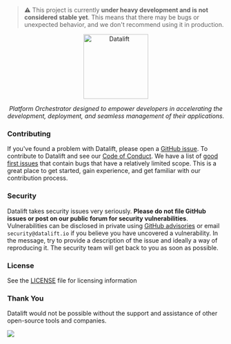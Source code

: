 > :warning: This project is currently **under heavy development and is not considered stable yet**. This means that there may be bugs or unexpected behavior, and we don't recommend using it in production.
>
<p align="center">
  <a href="https://datalift.io"><img src="https://datalift.io/images/logo.png" height="150px" alt="Datalift"></a>
</p>
<p align="center">
  <em>Platform Orchestrator designed to empower developers in accelerating the development, deployment, and seamless management of their applications.</em>
</p>

### Contributing

If you've found a problem with Datalift, please open a [GitHub issue](https://github.com/datalifthq/datalift/issues/new/choose). To contribute to Datalift and see our [Code of Conduct](https://github.com/datalifthq/datalift/tree/master/CODE_OF_CONDUCT.md). We have a list of [good first issues](https://github.com/DataliftHQ/datalift/issues?q=is%3Aissue+is%3Aopen+label%3A%22good+first+issue%22) that contain bugs that have a relatively limited scope. This is a great place to get started, gain experience, and get familiar with our contribution process.

### Security

Datalift takes security issues very seriously. **Please do not file GitHub issues or post on our public forum for security vulnerabilities**. Vulnerabilities can be disclosed in private using [GitHub advisories](https://github.com/DataliftHQ/datalift/security) or email `security@datalift.io` if you believe you have uncovered a vulnerability. In the message, try to provide a description of the issue and ideally a way of reproducing it. The security team will get back to you as soon as possible.

### License

See the [LICENSE](https://github.com/datalifthq/datalift/tree/master/LICENSE) file for licensing information

### Thank You

Datalift would not be possible without the support and assistance of other open-source tools and companies.

<a href="https://github.com/DataliftHQ/datalift/graphs/contributors">
  <img src="https://contrib.rocks/image?repo=DataliftHQ/datalift" />
</a>
